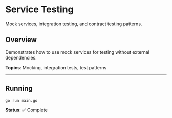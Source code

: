 # Service Testing

Mock services, integration testing, and contract testing patterns.

## Overview

Demonstrates how to use mock services for testing without external dependencies.

**Topics**: Mocking, integration tests, test patterns

---

## Running

```bash
go run main.go
```

**Status**: ✅ Complete
